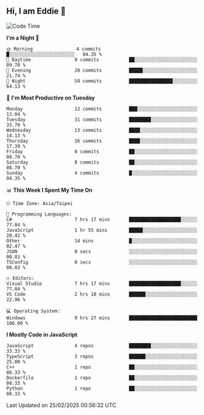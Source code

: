 ## Hi, I am Eddie 👋

<!--START_SECTION:waka-->
![Code Time](http://img.shields.io/badge/Code%20Time-443%20hrs%2023%20mins-blue)

**I'm a Night 🦉** 

```text
🌞 Morning                4 commits           █░░░░░░░░░░░░░░░░░░░░░░░░   04.35 % 
🌆 Daytime                9 commits           ██░░░░░░░░░░░░░░░░░░░░░░░   09.78 % 
🌃 Evening                20 commits          █████░░░░░░░░░░░░░░░░░░░░   21.74 % 
🌙 Night                  59 commits          ████████████████░░░░░░░░░   64.13 % 
```
📅 **I'm Most Productive on Tuesday** 

```text
Monday                   12 commits          ███░░░░░░░░░░░░░░░░░░░░░░   13.04 % 
Tuesday                  31 commits          ████████░░░░░░░░░░░░░░░░░   33.70 % 
Wednesday                13 commits          ████░░░░░░░░░░░░░░░░░░░░░   14.13 % 
Thursday                 16 commits          ████░░░░░░░░░░░░░░░░░░░░░   17.39 % 
Friday                   8 commits           ██░░░░░░░░░░░░░░░░░░░░░░░   08.70 % 
Saturday                 8 commits           ██░░░░░░░░░░░░░░░░░░░░░░░   08.70 % 
Sunday                   4 commits           █░░░░░░░░░░░░░░░░░░░░░░░░   04.35 % 
```


📊 **This Week I Spent My Time On** 

```text
🕑︎ Time Zone: Asia/Taipei

💬 Programming Languages: 
C#                       7 hrs 17 mins       ███████████████████░░░░░░   77.04 % 
JavaScript               1 hr 55 mins        █████░░░░░░░░░░░░░░░░░░░░   20.42 % 
Other                    14 mins             █░░░░░░░░░░░░░░░░░░░░░░░░   02.47 % 
JSON                     0 secs              ░░░░░░░░░░░░░░░░░░░░░░░░░   00.03 % 
TSConfig                 0 secs              ░░░░░░░░░░░░░░░░░░░░░░░░░   00.03 % 

🔥 Editors: 
Visual Studio            7 hrs 17 mins       ███████████████████░░░░░░   77.04 % 
VS Code                  2 hrs 10 mins       ██████░░░░░░░░░░░░░░░░░░░   22.96 % 

💻 Operating System: 
Windows                  9 hrs 27 mins       █████████████████████████   100.00 % 
```

**I Mostly Code in JavaScript** 

```text
JavaScript               4 repos             ████████░░░░░░░░░░░░░░░░░   33.33 % 
TypeScript               3 repos             ██████░░░░░░░░░░░░░░░░░░░   25.00 % 
C++                      1 repo              ██░░░░░░░░░░░░░░░░░░░░░░░   08.33 % 
Dockerfile               1 repo              ██░░░░░░░░░░░░░░░░░░░░░░░   08.33 % 
Python                   1 repo              ██░░░░░░░░░░░░░░░░░░░░░░░   08.33 % 
```




 Last Updated on 25/02/2025 00:56:32 UTC
<!--END_SECTION:waka-->
